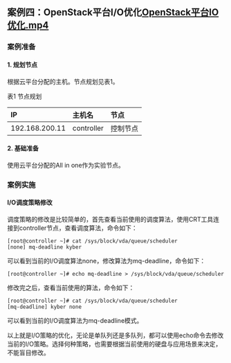## 案例四：OpenStack平台I/O优化[OpenStack平台IO优化.mp4](https://fdfs.douxuedu.com/group1/M00/00/4A/wKggBmIq5AeEf3_rAAAAADSUlLE311.mp4)

### 案例准备

#### 1. 规划节点

根据云平台分配的主机。节点规划见表1。

表1 节点规划

| **IP**         | **主机名** | **节点** |
| :------------- | :--------- | :------- |
| 192.168.200.11 | controller | 控制节点 |

#### 2. 基础准备

使用云平台分配的All in one作为实验节点。

### 案例实施

#### I/O调度策略修改

调度策略的修改是比较简单的，首先查看当前使用的调度算法，使用CRT工具连接到controller节点，查看调度算法，命令如下：

```shell
[root@controller ~]# cat /sys/block/vda/queue/scheduler 
[none] mq-deadline kyber
```

可以看到当前的I/O调度算法none，修改算法为mq-deadline，命令如下：

```shell
[root@controller ~]# echo mq-deadline > /sys/block/vda/queue/scheduler
```

修改完之后，查看当前使用的算法，命令如下：

```shell
[root@controller ~]# cat /sys/block/vda/queue/scheduler 
[mq-deadline] kyber none
```

可以看到当前的I/O调度算法为mq-deadline模式。

以上就是I/O策略的优化，无论是单队列还是多队列，都可以使用echo命令去修改当前的I/O策略。选择何种策略，也需要根据当前使用的硬盘与应用场景来决定，不能盲目修改。

